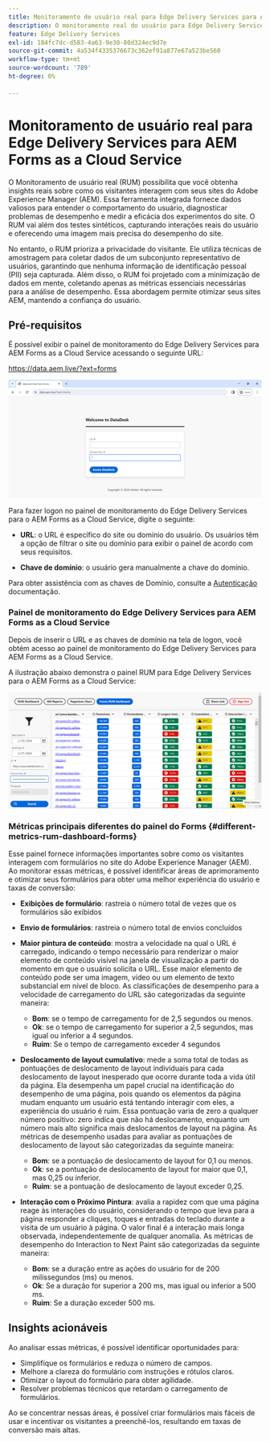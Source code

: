```yaml
---
title: Monitoramento de usuário real para Edge Delivery Services para AEM Forms as a Cloud Service
description: O monitoramento real do usuário para Edge Delivery Services para AEM Forms as a Cloud Service envolve o rastreamento e a análise contínuos das interações do usuário com os formulários.
feature: Edge Delivery Services
exl-id: 184fc7dc-d583-4a63-9e30-80d324ec9d7e
source-git-commit: 4a534f4335376673c362ef91a877e67a523be560
workflow-type: tm+mt
source-wordcount: '789'
ht-degree: 0%

---
```



# Monitoramento de usuário real para Edge Delivery Services para AEM Forms as a Cloud Service

O Monitoramento de usuário real (RUM) possibilita que você obtenha insights reais sobre como os visitantes interagem com seus sites do Adobe Experience Manager (AEM). Essa ferramenta integrada fornece dados valiosos para entender o comportamento do usuário, diagnosticar problemas de desempenho e medir a eficácia dos experimentos do site. O RUM vai além dos testes sintéticos, capturando interações reais do usuário e oferecendo uma imagem mais precisa do desempenho do site.

No entanto, o RUM prioriza a privacidade do visitante. Ele utiliza técnicas de amostragem para coletar dados de um subconjunto representativo de usuários, garantindo que nenhuma informação de identificação pessoal (PII) seja capturada. Além disso, o RUM foi projetado com a minimização de dados em mente, coletando apenas as métricas essenciais necessárias para a análise de desempenho. Essa abordagem permite otimizar seus sites AEM, mantendo a confiança do usuário.


## Pré-requisitos

É possível exibir o painel de monitoramento do Edge Delivery Services para AEM Forms as a Cloud Service acessando o seguinte URL:

https://data.aem.live/?ext=forms

![Tela de logon do RUM para Edge Delivery Services para Forms](/help/edge/assets/rum-login-screen.png)

Para fazer logon no painel de monitoramento do Edge Delivery Services para o AEM Forms as a Cloud Service, digite o seguinte:

* **URL**: o URL é específico do site ou domínio do usuário. Os usuários têm a opção de filtrar o site ou domínio para exibir o painel de acordo com seus requisitos.

* **Chave de domínio**: o usuário gera manualmente a chave do domínio.

Para obter assistência com as chaves de Domínio, consulte a [Autenticação](https://www.aem.live/developer/rum#authentication) documentação.

### Painel de monitoramento do Edge Delivery Services para AEM Forms as a Cloud Service

Depois de inserir o URL e as chaves de domínio na tela de logon, você obtém acesso ao painel de monitoramento do Edge Delivery Services para AEM Forms as a Cloud Service.

A ilustração abaixo demonstra o painel RUM para Edge Delivery Services para o AEM Forms as a Cloud Service:

![Painel do RUM Forms](/help/edge/assets/rum-forms-dashboard.png)

### Métricas principais diferentes do painel do Forms {#different-metrics-rum-dashboard-forms}

Esse painel fornece informações importantes sobre como os visitantes interagem com formulários no site do Adobe Experience Manager (AEM). Ao monitorar essas métricas, é possível identificar áreas de aprimoramento e otimizar seus formulários para obter uma melhor experiência do usuário e taxas de conversão:

* **Exibições de formulário**: rastreia o número total de vezes que os formulários são exibidos
* **Envio de formulários**: rastreia o número total de envios concluídos

* **Maior pintura de conteúdo**: mostra a velocidade na qual o URL é carregado, indicando o tempo necessário para renderizar o maior elemento de conteúdo visível na janela de visualização a partir do momento em que o usuário solicita o URL. Esse maior elemento de conteúdo pode ser uma imagem, vídeo ou um elemento de texto substancial em nível de bloco. As classificações de desempenho para a velocidade de carregamento do URL são categorizadas da seguinte maneira:
   * **Bom**: se o tempo de carregamento for de 2,5 segundos ou menos.
   * **Ok**: se o tempo de carregamento for superior a 2,5 segundos, mas igual ou inferior a 4 segundos.
   * **Ruim**: Se o tempo de carregamento exceder 4 segundos

* **Deslocamento de layout cumulativo**: mede a soma total de todas as pontuações de deslocamento de layout individuais para cada deslocamento de layout inesperado que ocorre durante toda a vida útil da página. Ela desempenha um papel crucial na identificação do desempenho de uma página, pois quando os elementos da página mudam enquanto um usuário está tentando interagir com eles, a experiência do usuário é ruim. Essa pontuação varia de zero a qualquer número positivo: zero indica que não há deslocamento, enquanto um número mais alto significa mais deslocamentos de layout na página. As métricas de desempenho usadas para avaliar as pontuações de deslocamento de layout são categorizadas da seguinte maneira:

   * **Bom**: se a pontuação de deslocamento de layout for 0,1 ou menos.
   * **Ok**: se a pontuação de deslocamento de layout for maior que 0,1, mas 0,25 ou inferior.
   * **Ruim**: se a pontuação de deslocamento de layout exceder 0,25.

* **Interação com o Próximo Pintura**: avalia a rapidez com que uma página reage às interações do usuário, considerando o tempo que leva para a página responder a cliques, toques e entradas do teclado durante a visita de um usuário à página. O valor final é a interação mais longa observada, independentemente de qualquer anomalia. As métricas de desempenho do Interaction to Next Paint são categorizadas da seguinte maneira:
   * **Bom**: se a duração entre as ações do usuário for de 200 milissegundos (ms) ou menos.
   * **Ok**: Se a duração for superior a 200 ms, mas igual ou inferior a 500 ms.
   * **Ruim**: Se a duração exceder 500 ms.

## Insights acionáveis

Ao analisar essas métricas, é possível identificar oportunidades para:

* Simplifique os formulários e reduza o número de campos.
* Melhore a clareza do formulário com instruções e rótulos claros.
* Otimizar o layout do formulário para obter agilidade.
* Resolver problemas técnicos que retardam o carregamento de formulários.

Ao se concentrar nessas áreas, é possível criar formulários mais fáceis de usar e incentivar os visitantes a preenchê-los, resultando em taxas de conversão mais altas.